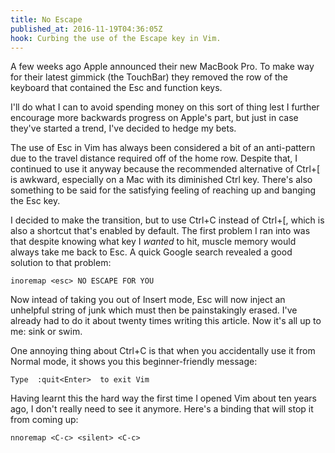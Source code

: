 ```yaml
---
title: No Escape
published_at: 2016-11-19T04:36:05Z
hook: Curbing the use of the Escape key in Vim.
---
```


A few weeks ago Apple announced their new MacBook Pro. To make way for their
latest gimmick (the TouchBar) they removed the row of the keyboard that
contained the Esc and function keys.

I'll do what I can to avoid spending money on this sort of thing lest I further
encourage more backwards progress on Apple's part, but just in case they've
started a trend, I've decided to hedge my bets.

The use of Esc in Vim has always been considered a bit of an anti-pattern due
to the travel distance required off of the home row. Despite that, I continued
to use it anyway because the recommended alternative of Ctrl+[ is awkward,
especially on a Mac with its diminished Ctrl key. There's also something to be
said for the satisfying feeling of reaching up and banging the Esc key.

I decided to make the transition, but to use Ctrl+C instead of Ctrl+[, which is
also a shortcut that's enabled by default. The first problem I ran into was
that despite knowing what key I _wanted_ to hit, muscle memory would always
take me back to Esc. A quick Google search revealed a good solution to that
problem:

    inoremap <esc> NO ESCAPE FOR YOU

Now intead of taking you out of Insert mode, Esc will now inject an unhelpful
string of junk which must then be painstakingly erased. I've already had to do
it about twenty times writing this article. Now it's all up to me: sink or
swim.

One annoying thing about Ctrl+C is that when you accidentally use it from
Normal mode, it shows you this beginner-friendly message:

    Type  :quit<Enter>  to exit Vim

Having learnt this the hard way the first time I opened Vim about ten years
ago, I don't really need to see it anymore. Here's a binding that will stop it
from coming up:

    nnoremap <C-c> <silent> <C-c>
